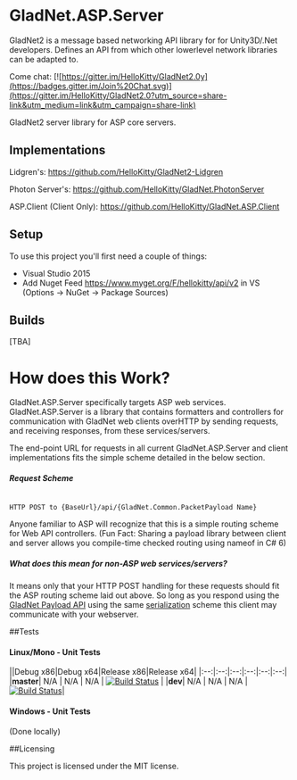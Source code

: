 # GladNet.ASP.Server

GladNet2 is a message based networking API library for for Unity3D/.Net developers. Defines an API from which other lowerlevel network libraries can be adapted to.

Come chat: [![https://gitter.im/HelloKitty/GladNet2.0y](https://badges.gitter.im/Join%20Chat.svg)](https://gitter.im/HelloKitty/GladNet2.0?utm_source=share-link&utm_medium=link&utm_campaign=share-link)

GladNet2 server library for ASP core servers.

## Implementations

Lidgren's: https://github.com/HelloKitty/GladNet2-Lidgren

Photon Server's: https://github.com/HelloKitty/GladNet.PhotonServer

ASP.Client (Client Only): https://github.com/HelloKitty/GladNet.ASP.Client

## Setup

To use this project you'll first need a couple of things:
  - Visual Studio 2015
  - Add Nuget Feed https://www.myget.org/F/hellokitty/api/v2 in VS (Options -> NuGet -> Package Sources)

## Builds

[TBA]

# How does this Work?

GladNet.ASP.Server specifically targets ASP web services. GladNet.ASP.Server is a library that contains formatters and controllers for communication with GladNet web clients overHTTP by sending requests, and receiving responses, from these services/servers. 

The end-point URL for requests in all current GladNet.ASP.Server and client implementations fits the simple scheme detailed in the below section.

##### Request Scheme

```

HTTP POST to {BaseUrl}/api/{GladNet.Common.PacketPayload Name}

```

Anyone familiar to ASP will recognize that this is a simple routing scheme for Web API controllers. (Fun Fact: Sharing a payload library between client and server allows you compile-time checked routing using nameof in C# 6)

##### What does this mean for non-ASP web services/servers? 

It means only that your HTTP POST handling for these requests should fit the ASP routing scheme laid out above. So long as you respond using the [GladNet Payload API](https://github.com/HelloKitty/GladNet2/tree/master/src/GladNet.Payload) using the same [serialization](https://github.com/HelloKitty/GladNet2/tree/master/src/GladNet.Serializer) scheme this client may communicate with your webserver.

##Tests

#### Linux/Mono - Unit Tests
||Debug x86|Debug x64|Release x86|Release x64|
|:--:|:--:|:--:|:--:|:--:|:--:|
|**master**| N/A | N/A | N/A | [![Build Status](https://travis-ci.org/HelloKitty/GladNet.ASP.Server.svg?branch=master)](https://travis-ci.org/HelloKitty/GladNet.ASP.Server) |
|**dev**| N/A | N/A | N/A | [![Build Status](https://travis-ci.org/HelloKitty/GladNet.ASP.Server.svg?branch=dev)](https://travis-ci.org/HelloKitty/GladNet.ASP.Server)|

#### Windows - Unit Tests

(Done locally)

##Licensing

This project is licensed under the MIT license.
